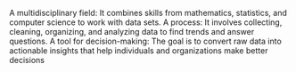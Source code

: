 A multidisciplinary field: It combines skills from mathematics, statistics, and computer science to work with data sets.
A process: It involves collecting, cleaning, organizing, and analyzing data to find trends and answer questions.
A tool for decision-making: The goal is to convert raw data into actionable insights that help individuals and organizations make better decisions
